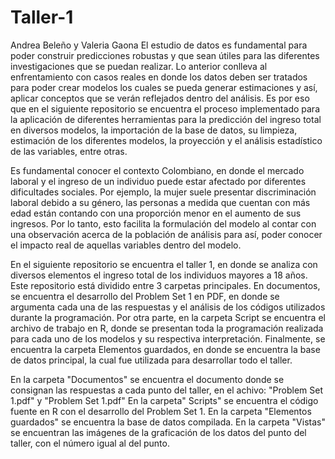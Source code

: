 # Taller-1
Andrea Beleño y Valeria Gaona
El estudio de datos es fundamental para poder construir predicciones robustas y que sean útiles para las diferentes investigaciones que se puedan realizar. Lo anterior conlleva al enfrentamiento con casos reales en donde los datos deben ser tratados para poder crear modelos los cuales se pueda generar estimaciones y así, aplicar conceptos que se verán reflejados dentro del análisis. Es por eso que en el siguiente repositorio se encuentra el proceso implementado para la aplicación de diferentes herramientas para la predicción del ingreso total en diversos modelos, la importación de la base de datos, su limpieza, estimación de los diferentes modelos, la proyección y el análisis estadístico de las variables, entre otras.

Es fundamental conocer el contexto Colombiano, en donde el mercado laboral y el ingreso de un individuo puede estar afectado por diferentes dificultades sociales. Por ejemplo, la mujer suele presentar discriminación laboral debido a su género, las personas a medida que cuentan con más edad están contando con una proporción menor en el aumento de sus ingresos.  Por lo tanto, esto facilita la formulación del modelo al contar con una observación acerca de la población de análisis para así, poder conocer el impacto real de aquellas variables dentro del modelo.

En el siguiente repositorio  se encuentra el taller 1, en donde se analiza con diversos elementos el ingreso total de los individuos mayores a 18 años. Este repositorio está dividido entre  3 carpetas principales. En documentos, se encuentra el desarrollo del Problem Set 1 en PDF, en donde se argumenta cada una de las respuestas y el análisis de los códigos utilizados durante la programación. Por otra parte, en la carpeta Script se encuentra el archivo de trabajo en R, donde se presentan toda la programación realizada para cada uno de los modelos y su respectiva interpretación. Finalmente, se encuentra la carpeta Elementos guardados, en donde se encuentra la base de datos principal, la cual fue utilizada para desarrollar todo el taller.  
 
En la carpeta "Documentos" se encuentra el documento donde se consignan las respuestas a cada punto del taller, en el achivo: "Problem Set 1.pdf" y "Problem Set 1.pdf"
En la carpeta" Scripts" se encuentra el código fuente en R con el desarrollo del Problem Set 1.
En la carpeta "Elementos guardados" se encuentra la base de datos compilada.
En la carpeta "Vistas" se encuentran las imágenes de la graficación de los datos del punto del taller, con el número igual al del punto.
